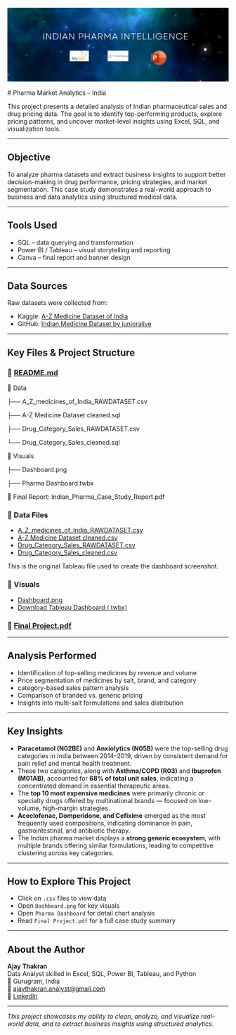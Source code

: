 <p align="center">
  <img src="Banner.png" alt="Indian Pharma Intelligence Banner" />
</p>
# Pharma Market Analytics – India

This project presents a detailed analysis of Indian pharmaceutical sales and drug pricing data. The goal is to identify top-performing products, explore pricing patterns, and uncover market-level insights using Excel, SQL, and visualization tools.

---

## Objective

To analyze pharma datasets and extract business insights to support better decision-making in drug performance, pricing strategies, and market segmentation. This case study demonstrates a real-world approach to business and data analytics using structured medical data.

---

## Tools Used
- SQL – data querying and transformation
- Power BI / Tableau – visual storytelling and reporting
- Canva – final report and banner design

---

## Data Sources

Raw datasets were collected from:

- Kaggle: [A-Z Medicine Dataset of India](https://www.kaggle.com/datasets/shudhanshusingh/az-medicine-dataset-of-india)
- GitHub: [Indian Medicine Dataset by junioralive](https://github.com/junioralive/Indian-Medicine-Dataset/blob/main/DATA/indian_medicine_data.csv)

---

## Key Files & Project Structure

### 📄 [README.md](./README.md)
📁 Data

   ├── A_Z_medicines_of_India_RAWDATASET.csv
   
   ├── A-Z Medicine Dataset cleaned.sql
   
   ├── Drug_Category_Sales_RAWDATASET.csv
   
   └── Drug_Category_Sales_cleaned.sql

📁 Visuals

   ├── Dashboard.png
   
   ├── Pharma Dashboard.twbx

📄 Final Report: Indian_Pharma_Case_Study_Report.pdf


### 📁 Data Files
- [A_Z_medicines_of_India_RAWDATASET.csv](./A_Z_medicines_of_India_RAWDATASET.csv)
- [A-Z Medicine Dataset cleaned.csv](./A-Z%20Medicine%20Dataset%20cleaned.csv)
- [Drug_Category_Sales_RAWDATASET.csv](./Drug_Category_Sales_RAWDATASET.csv)
- [Drug_Category_Sales_cleaned.csv](./Drug_Category_Sales_cleaned.csv)

This is the original Tableau file used to create the dashboard screenshot.

### 📁 Visuals
- [Dashboard.png](./Dashboard.png)
- [Download Tableau Dashboard (.twbx)](./Pharma_Dashboard_Tableau.twbx)

### 📄 [Final Project.pdf](./Final%20Project.pdf)

---

## Analysis Performed

- Identification of top-selling medicines by revenue and volume
- Price segmentation of medicines by salt, brand, and category
- category-based sales pattern analysis
- Comparison of branded vs. generic pricing
- Insights into multi-salt formulations and sales distribution

---

## Key Insights

- **Paracetamol (N02BE)** and **Anxiolytics (N05B)** were the top-selling drug categories in India between 2014–2019, driven by consistent demand for pain relief and mental health treatment.
- These two categories, along with **Asthma/COPD (R03)** and **Ibuprofen (M01AB)**, accounted for **68% of total unit sales**, indicating a concentrated demand in essential therapeutic areas.
- The **top 10 most expensive medicines** were primarily chronic or specialty drugs offered by multinational brands — focused on low-volume, high-margin strategies.
- **Aceclofenac, Domperidone, and Cefixime** emerged as the most frequently used compositions, indicating dominance in pain, gastrointestinal, and antibiotic therapy.
- The Indian pharma market displays a **strong generic ecosystem**, with multiple brands offering similar formulations, leading to competitive clustering across key categories.

---

## How to Explore This Project

- Click on `.csv` files to view data
- Open `Dashboard.png` for key visuals
- Open `Pharma Dashboard` for detail chart analysis
- Read `Final Project.pdf` for a full case study summary

---

## About the Author

**Ajay Thakran**  
Data Analyst skilled in Excel, SQL, Power BI, Tableau, and Python  
📍 Gurugram, India  
📧 ajaythakran.analyst@gmail.com  
🔗 [LinkedIn](https://shorturl.at/aCbXe)

---

_This project showcases my ability to clean, analyze, and visualize real-world data, and to extract business insights using structured analytics._
